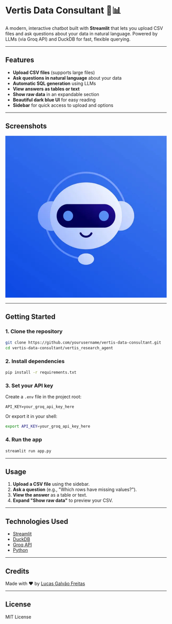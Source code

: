 # Vertis Data Consultant 🤖📊

A modern, interactive chatbot built with **Streamlit** that lets you upload CSV files and ask questions about your data in natural language. Powered by LLMs (via Groq API) and DuckDB for fast, flexible querying.

---

## Features

- **Upload CSV files** (supports large files)
- **Ask questions in natural language** about your data
- **Automatic SQL generation** using LLMs
- **View answers as tables or text**
- **Show raw data** in an expandable section
- **Beautiful dark blue UI** for easy reading
- **Sidebar** for quick access to upload and options

---

## Screenshots

![screenshot](image/chatbot.webp)

---

## Getting Started

### 1. Clone the repository

```bash
git clone https://github.com/yourusername/vertis-data-consultant.git
cd vertis-data-consultant/vertis_research_agent
```

### 2. Install dependencies

```bash
pip install -r requirements.txt
```

### 3. Set your API key

Create a `.env` file in the project root:

```
API_KEY=your_groq_api_key_here
```

Or export it in your shell:

```bash
export API_KEY=your_groq_api_key_here
```

### 4. Run the app

```bash
streamlit run app.py
```

---

## Usage

1. **Upload a CSV file** using the sidebar.
2. **Ask a question** (e.g., "Which rows have missing values?").
3. **View the answer** as a table or text.
4. **Expand "Show raw data"** to preview your CSV.

---

## Technologies Used

- [Streamlit](https://streamlit.io/)
- [DuckDB](https://duckdb.org/)
- [Groq API](https://console.groq.com/)
- [Python](https://python.org/)

---

## Credits

Made with ❤️ by [Lucas Galvão Freitas](https://github.com/devgalvas)

---

## License

MIT License
